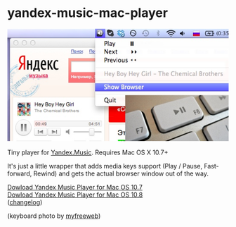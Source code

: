 # yandex-music-mac-player

![yamusicapp3](yamusicapp3.jpg)

Tiny player for [Yandex.Music](http://music.yandex.ru/). Requires Mac OS X 10.7+

It's just a little wrapper that adds media keys support (Play / Pause, Fast-forward, Rewind) and gets the actual browser window out of the way.

[Dowload Yandex Music Player for Mac OS 10.7](http://s3.amazonaws.com/YandexMusicMacPlayer/YandexMusicMacPlayer-v0.2.0-10.7.dmg)  
[Dowload Yandex Music Player for Mac OS 10.8](http://s3.amazonaws.com/YandexMusicMacPlayer/YandexMusicMacPlayer-v0.2.0-10.8.dmg)  
([changelog][1])

[1]: https://github.com/mblsha/yandex-music-mac-player/compare/v0.1.0...v0.2.0

(keyboard photo by [myfreeweb](http://www.flickr.com/photos/lol2fast4u/5036570278/))
